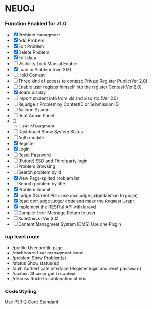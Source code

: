 NEUOJ
====

### Function Enabled for v1.0
* [x] Problem managment
 * [x] Add Problem
 * [x] Edit Problem
 * [x] Delete Problem
 * [x] Edit data
 * [ ] Visibility Lock Manual Enable
 * [x] Load in Problem from XML
* [ ] Hold Contest
 * [ ] Three kind of access to contest: Private Register Public(Ver 2.0)
 * [ ] Enable user register himself into the register Contest(Ver 2.0)
 * [x] Board display
 * [ ] Import student info from xls and xlsx etc.(Ver 2.0)
 * [ ] Rejudge a Problem by ContestID or Submission ID
 * [ ] Balloon System
* [ ] Root Admin Panel
 * [ ] + User Managment
 * [ ] Dashboard Show System Status
* [ ] Auth module
 * [x] Register
 * [x] Login
 * [ ] Reset Password
 * [ ] (Future) SSO and Third party login
* [ ] Problem Browsing
 * [ ] Search problem by id
 * [x] View Page-splited problem list
 * [ ] Search problem by title
* [x] Problem Submit
* [x] Judge (Current Plan: use domjudge judgedaemon to judge)
 * [x] Read domjudge judge/ code and make the Request Graph
 * [x] Implement the RESTful API with laravel
 * [ ] Compile Error Message Return to user
* [ ] RoleCheck (Ver 2.0)
* [ ] Content Managment System (CMS) Use one Plugin

### top level route
* /profile User profile page
* /dashboard User managment panel
* /problem Show Problem(s)
* /status Show status(es)
* /auth Authenticate interface (Register login and reset password)
* /contest Show or get in contest
* /discuss Route to subfunction of bbs

### Code Styling

Use [PSR-2](http://www.php-fig.org/psr/psr-2/) Code Standard
